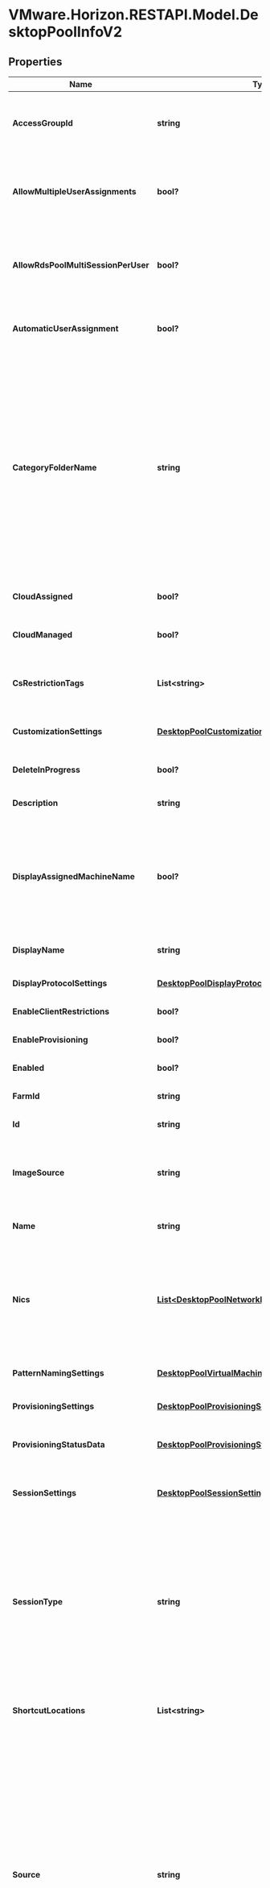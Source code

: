 # VMware.Horizon.RESTAPI.Model.DesktopPoolInfoV2
## Properties

Name | Type | Description | Notes
------------ | ------------- | ------------- | -------------
**AccessGroupId** | **string** | Access groups can organize the entities (like application pools, desktop pools) in the organization. They can also be used for delegated administration. | [optional] 
**AllowMultipleUserAssignments** | **bool?** | Applicable To: Dedicated manual and automated desktop pools (except linked clone pools) with manual user assignment.&lt;br&gt;Whether assignment of multiple users to a single machine is allowed.  | [optional] 
**AllowRdsPoolMultiSessionPerUser** | **bool?** | Applicable To: RDS desktop pools.&lt;br&gt;Whether multiple sessions are allowed per user for this pool.For other desktop pools, allow_multiple_sessions_per_user in sessionSettings will be applicable. | [optional] 
**AutomaticUserAssignment** | **bool?** | Applicable To: Dedicated manual and automated desktop pools.&lt;br&gt;Automatic assignment of a user the first time they access the machine. | [optional] 
**CategoryFolderName** | **string** | Name of the category folder in the user&#39;s OS containing a shortcut to the desktop pool.Will be unset if the desktop does not belong to a category.This property defines valid folder names with a max length of 64 characters and up to 4 subdirectory levels.The subdirectories can be specified using a backslash, e.g. (dir1\\dir2\\dir3\\dir4). Folder names can&#39;t start orend with a backslash nor can there be 2 or more backslashes together. Combinations such as(\\dir1, dir1\\dir2\\, dir1\\\\dir2, dir1\\\\\\dir2) are invalid. The windows reserved keywords(CON, PRN, NUL, AUX, COM1 - COM9, LPT1 - LPT9 etc.) are not allowed in subdirectory names. | [optional] 
**CloudAssigned** | **bool?** | Indicates whether this desktop is assigned to a workspace in Horizon Cloud Services. | [optional] 
**CloudManaged** | **bool?** | Indicates whether this desktop is managed by Horizon Cloud Services.This can be false only when cloud_assigned is false. | [optional] 
**CsRestrictionTags** | **List&lt;string&gt;** | List of tags for which the access to the desktop pool is restricted to.No list indicates that desktop pool can be accessed from any connection server. | [optional] 
**CustomizationSettings** | [**DesktopPoolCustomizationSettings**](DesktopPoolCustomizationSettings.md) | Applicable To: Automated desktop pools.&lt;br&gt;Customization settings for this desktop pool. | [optional] 
**DeleteInProgress** | **bool?** | Indicates whether the desktop pool is in the process of being deleted.Default value is false. | [optional] 
**Description** | **string** | Description of the Desktop Pool. The maximum length is 1024 characters. | [optional] 
**DisplayAssignedMachineName** | **bool?** | Applicable To: Dedicated manual and automated desktop pools.&lt;br&gt;Indicates whether users should see the hostname of the machine assigned to them instead of displayName when they connect using View Client. If no machine is assigned to the user then \&quot;displayName (No machine assigned)\&quot; will be displayed in the client. | [optional] 
**DisplayName** | **string** | Display name of the Desktop Pool. The maximum length is 256 characters. | [optional] 
**DisplayProtocolSettings** | [**DesktopPoolDisplayProtocolSettings**](DesktopPoolDisplayProtocolSettings.md) | Remote display protocol settings. These relate to RDP/PCoIP/BLAST. | [optional] 
**EnableClientRestrictions** | **bool?** | Client restrictions to be applied to the desktop pool. | [optional] 
**EnableProvisioning** | **bool?** | Applicable To: Automated desktop pools.&lt;br&gt;Whether provisioning is enabled. | [optional] 
**Enabled** | **bool?** | Indicates whether the Desktop Pool is enabled for brokering. | [optional] 
**FarmId** | **string** | Applicable To: RDS desktop pools.&lt;br&gt;Farm needed to create RDS desktop pool. | [optional] 
**Id** | **string** | Unique ID representing Desktop Pool. | [optional] 
**ImageSource** | **string** | Applicable To: Automated desktop pools.&lt;br&gt;Source of image used in the desktop pool. * VIRTUAL_CENTER: Image was created in virtual center. * IMAGE_CATALOG: Image was created in image catalog. | [optional] 
**Name** | **string** | Name of the Desktop Pool. The maximum length is 64 characters. | [optional] 
**Nics** | [**List&lt;DesktopPoolNetworkInterfaceCardSettings&gt;**](DesktopPoolNetworkInterfaceCardSettings.md) | Applicable To: Automated desktop pools.&lt;br&gt;Network interface card settings for machines provisioned for this desktop. A NIC may appear at most once in these settings and must be present on this desktop pool&#39;s parent&#39;s snapshot or template. Not all NICs need be configured. Any that are not will use default settings. | [optional] 
**PatternNamingSettings** | [**DesktopPoolVirtualMachinePatternNamingSettings**](DesktopPoolVirtualMachinePatternNamingSettings.md) | Applicable To: Automated desktop pools.&lt;br&gt;Pattern naming settings. | [optional] 
**ProvisioningSettings** | [**DesktopPoolProvisioningSettings**](DesktopPoolProvisioningSettings.md) | Applicable To: Automated desktop pools.&lt;br&gt;Virtual center entities used for provisioning. | [optional] 
**ProvisioningStatusData** | [**DesktopPoolProvisioningStatusData**](DesktopPoolProvisioningStatusData.md) | Applicable To: Automated desktop pools.&lt;br&gt;Provisioning status data about this desktop pool. | [optional] 
**SessionSettings** | [**DesktopPoolSessionSettingsV2**](DesktopPoolSessionSettingsV2.md) | Includes machine settings applicable when a user logs off or when a desktop pool is no longer keeping a machine as a spare. | [optional] 
**SessionType** | **string** | Supported session types for this desktop pool. If application sessions are selected to besupported then this desktop pool can be used for application pool creation. This will beuseful when the machines in the pool support application remoting. Default value of DESKTOP. * DESKTOP: Only desktop sessions are supported. * APPLICATION: Only application sessions are supported. * DESKTOP_AND_APPLICATION: Both desktop and application sessions are supported. | [optional] 
**ShortcutLocations** | **List&lt;string&gt;** | Locations of the category folder in the user&#39;s OS containing a shortcut to the desktop pool.The value will be present if categoryFolderName is set. | [optional] 
**Source** | **string** | Source of the Machines in this Desktop Pool. * INSTANT_CLONE: The Desktop Pool uses instant clone technology for provisioning the machines.Applicable for AUTOMATED type desktop pools. * LINKED_CLONE: The Desktop Pool uses linked clone technology for provisioning the machines.Applicable for AUTOMATED type desktop pools. * VIRTUAL_CENTER: The Desktop Pool uses Virtual Center as source for provisioning the machines.Applicable for AUTOMATED and MANUAL type desktop pools. * RDS: The Desktop Pool is backed by Farm. The Farm used in this Desktop Pool can be of any Source. * UNMANAGED: The Desktop Pool holds the non-vCenter source machines that includes physical computers,blade PCs and non-vCenter servers. Applicable for MANUAL type desktop pools. | [optional] 
**SpecificNamingSettings** | [**DesktopPoolVirtualMachineSpecifiedNamingSettings**](DesktopPoolVirtualMachineSpecifiedNamingSettings.md) | Applicable To: Automated desktop pools.&lt;br&gt;Specified name settings. | [optional] 
**StopProvisioningOnError** | **bool?** | Applicable To: Automated desktop pools.&lt;br&gt;Whether provisioning on all machines stops on error. | [optional] 
**StorageSettings** | [**DesktopPoolStorageSettings**](DesktopPoolStorageSettings.md) | Applicable To: Automated desktop pools.&lt;br&gt;Virtual Center storage settings. | [optional] 
**TransparentPageSharingScope** | **string** | Applicable To: Manual and automated desktop pools.&lt;br&gt;The transparent page sharing scope. * VM: Inter-VM page sharing is not permitted. * DESKTOP_POOL: Inter-VM page sharing among VMs belonging to the same Desktop pool is permitted. * POD: Inter-VM page sharing among VMs belonging to the same Pod is permitted. * GLOBAL: Inter-VM page sharing among all VMs on the same host is permitted. | [optional] 
**Type** | **string** | Type of the desktop pool. * AUTOMATED: Automated Desktop Pool. * MANUAL: Manual Desktop Pool. * RDS: RDS Desktop Pool. | [optional] 
**UserAssignment** | **string** | Applicable To: Manual and automated desktop pools.&lt;br&gt;User assignment scheme. * DEDICATED: With dedicated assignment, a user returns to the same machine at each session. * FLOATING: With floating assignment, a user may return to one of the available machines for the next session. | [optional] 
**VcenterId** | **string** | Applicable To: Manual and automated desktop pools.&lt;br&gt;Virtual Center that manages the machines of the desktop pool. | [optional] 
**ViewStorageAcceleratorSettings** | [**DesktopPoolViewStorageAcceleratorSettings**](DesktopPoolViewStorageAcceleratorSettings.md) | Applicable To: Manual and automated desktop pools.&lt;br&gt;View Storage Accelerator settings. | [optional] 

[[Back to Model list]](../README.md#documentation-for-models) [[Back to API list]](../README.md#documentation-for-api-endpoints) [[Back to README]](../README.md)

